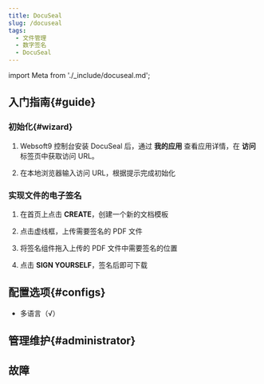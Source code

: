 ```yaml
---
title: DocuSeal
slug: /docuseal
tags:
  - 文件管理
  - 数字签名
  - DocuSeal
---
```


import Meta from './_include/docuseal.md';

<Meta name="meta" />

## 入门指南{#guide}

### 初始化{#wizard}

1. Websoft9 控制台安装 DocuSeal 后，通过 **我的应用** 查看应用详情，在 **访问** 标签页中获取访问 URL。  

2. 在本地浏览器输入访问 URL，根据提示完成初始化

### 实现文件的电子签名

1. 在首页上点击 **CREATE**，创建一个新的文档模板

2. 点击虚线框，上传需要签名的 PDF 文件

3. 将签名组件拖入上传的 PDF 文件中需要签名的位置

4. 点击 **SIGN YOURSELF**，签名后即可下载

## 配置选项{#configs}

- 多语言（√）

## 管理维护{#administrator}

## 故障

